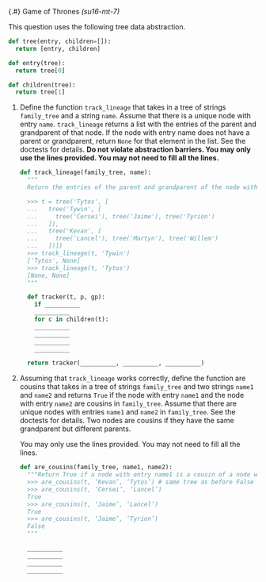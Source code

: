 
{.#} Game of Thrones *(su16-mt-7)*

This question uses the following tree data abstraction.

```py
def tree(entry, children=[]):
  return [entry, children]

def entry(tree):
  return tree[0]

def children(tree):
  return tree[1]
```

1. Define the function `track_lineage` that takes in a tree of strings `family_tree` and a string `name`. Assume that there is a unique node with entry `name`. `track_lineage` returns a list with the entries of the parent and grandparent of that node. If the node with entry name does not have a parent or grandparent, return `None` for that element in the list. See the doctests for details. **Do not violate abstraction barriers. You may only use the lines provided. You may not need to fill all the lines.**

    ```py
    def track_lineage(family_tree, name):
      """
      Return the entries of the parent and grandparent of the node with entry name in family_tree.

      >>> t = tree('Tytos', [
      ...   tree('Tywin', [
      ...     tree('Cersei'), tree('Jaime'), tree('Tyrion')
      ...   ]),
      ...   tree('Kevan', [
      ...     tree('Lancel'), tree('Martyn'), tree('Willem')
      ...   ])])
      >>> track_lineage(t, 'Tywin')
      ['Tytos', None]
      >>> track_lineage(t, 'Tytos')
      [None, None]
      """

      def tracker(t, p, gp):
        if __________
        __________
        for c in children(t):
        __________
        __________
        __________
        __________

      return tracker(__________, __________, __________)
    ```

1. Assuming that `track_lineage` works correctly, define the function are cousins that takes in a tree of strings `family_tree` and two strings `name1` and `name2` and returns `True` if the node with entry `name1` and the node with entry `name2` are cousins in `family_tree`. Assume that there are unique nodes with entries `name1` and `name2` in `family_tree`. See the doctests for details. Two nodes are cousins if they have the same grandparent but different parents.

    You may only use the lines provided. You may not need to fill all the lines.

    ```py
    def are_cousins(family_tree, name1, name2):
      """Return True if a node with entry name1 is a cousin of a node with entry name2 in family_tree.
      >>> are_cousins(t, ‘Kevan’, ‘Tytos’) # same tree as before False
      >>> are_cousins(t, ‘Cersei’, ‘Lancel’)
      True
      >>> are_cousins(t, ‘Jaime’, ‘Lancel’)
      True
      >>> are_cousins(t, ‘Jaime’, ‘Tyrion’)
      False
      """

      __________
      __________
      __________
      __________
    ```
